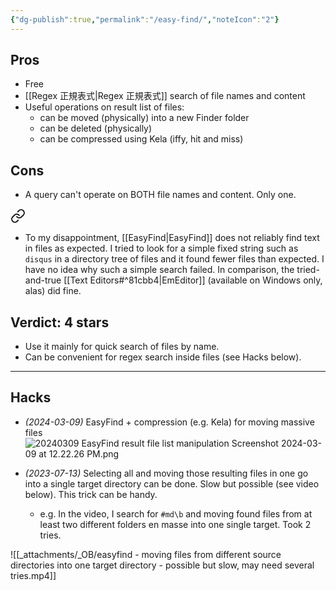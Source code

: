 ```yaml
---
{"dg-publish":true,"permalink":"/easy-find/","noteIcon":"2"}
---
```


## Pros
- Free
- [[Regex 正規表式\|Regex 正規表式]] search of file names and content
- Useful operations on result list of files:
	- can be moved (physically) into a new Finder folder
	- can be deleted (physically)
	- can be compressed using Kela (iffy, hit and miss)
## Cons
- A query can't operate on BOTH file names and content. Only one.

<div class="transclusion internal-embed is-loaded"><a class="markdown-embed-link" href="/10-dailynotes/2023-04-24/#a2e99b" aria-label="Open link"><svg xmlns="http://www.w3.org/2000/svg" width="24" height="24" viewBox="0 0 24 24" fill="none" stroke="currentColor" stroke-width="2" stroke-linecap="round" stroke-linejoin="round" class="svg-icon lucide-link"><path d="M10 13a5 5 0 0 0 7.54.54l3-3a5 5 0 0 0-7.07-7.07l-1.72 1.71"></path><path d="M14 11a5 5 0 0 0-7.54-.54l-3 3a5 5 0 0 0 7.07 7.07l1.71-1.71"></path></svg></a><div class="markdown-embed">



- To my disappointment, [[EasyFind\|EasyFind]] does not reliably find text in files as expected. I tried to look for a simple fixed string such as `disqus` in a directory tree of files and it found fewer files than expected. I have no idea why such a simple search failed. In comparison, the tried-and-true [[Text Editors#^81cbb4\|EmEditor]] (available on Windows only, alas) did fine. 

</div></div>


## Verdict: 4 stars
- Use it mainly for quick search of files by name. 
- Can be convenient for regex search inside files (see Hacks below).

---
## Hacks

- *(2024-03-09)* EasyFind + compression (e.g. Kela) for moving massive files
![20240309 EasyFind result file list manipulation Screenshot 2024-03-09 at 12.22.26 PM.png](/img/user/_attachments/_OB/20240309%20EasyFind%20result%20file%20list%20manipulation%20Screenshot%202024-03-09%20at%2012.22.26%20PM.png)

- *(2023-07-13)* Selecting all and moving those resulting files in one go into a single target directory can be done. Slow but possible (see video below). This trick can be handy.
	- e.g. In the video, I search for `#md\b` and moving found files from at least two different folders en masse into one single target. Took 2 tries.

![[_attachments/_OB/easyfind - moving files from different source directories into one target directory - possible but slow, may need several tries.mp4]]